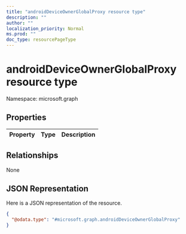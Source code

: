 ```yaml
---
title: "androidDeviceOwnerGlobalProxy resource type"
description: ""
author: ""
localization_priority: Normal
ms.prod: ""
doc_type: resourcePageType
---
```


# androidDeviceOwnerGlobalProxy resource type


Namespace: microsoft.graph



## Properties
|Property|Type|Description|
|:---|:---|:---|

## Relationships
None

## JSON Representation
Here is a JSON representation of the resource.
<!-- {
  "blockType": "resource",
  "@odata.type": "microsoft.graph.androidDeviceOwnerGlobalProxy"
}
-->
``` json
{
  "@odata.type": "#microsoft.graph.androidDeviceOwnerGlobalProxy"
}
```


